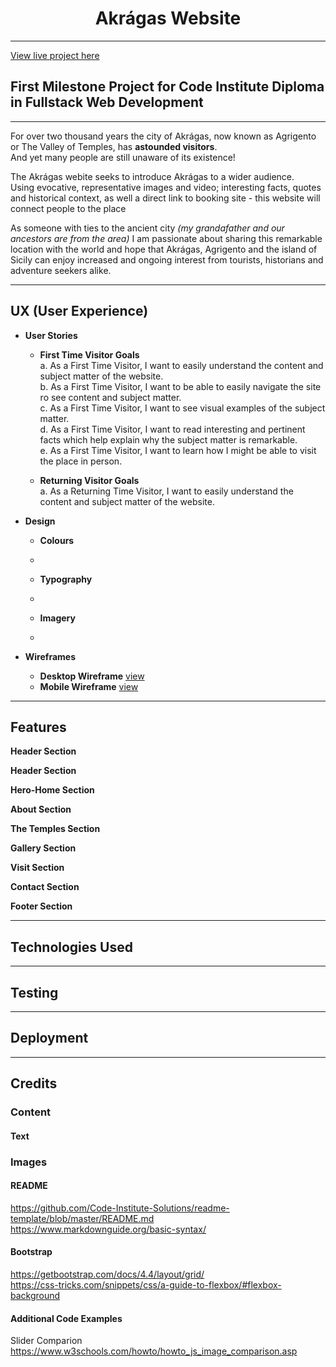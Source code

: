# <center>Akrágas Website</center>
<hr>

<a href="#" target="_blank">View live project here</a>

## First Milestone Project for Code Institute Diploma in Fullstack Web Development

***

For over two thousand years the city of Akrágas, now known as Agrigento or The Valley of Temples, has **astounded visitors**.<br>
And yet many people are still unaware of its existence!<br>

The Akrágas webite seeks to introduce Akrágas to a wider audience.<br>
Using evocative, representative images and video; interesting facts, quotes and historical context, as well a direct link to booking site - this website will connect people to the place <br>

As someone with ties to the ancient city *(my grandafather and our ancestors are from the area)* I am passionate about sharing this remarkable location with the world and hope that Akrágas, Agrigento and the island of Sicily can enjoy increased and ongoing interest from tourists, historians and adventure seekers alike.

***

## UX (User Experience)

* **User Stories**
    * **First Time Visitor Goals**  <br>
    a. As a First Time Visitor, I want to easily understand the content and subject matter of the website. <br>
    b. As a First Time Visitor, I want to be able to easily navigate the site ro see content and subject matter. <br>
    c. As a First Time Visitor, I want to see visual examples of the subject matter. <br>
    d. As a First Time Visitor, I want to read interesting and pertinent facts which help explain why the subject matter is remarkable. <br>
    e. As a First Time Visitor, I want to learn how I might be able to visit the place in person. <br>

    * **Returning Visitor Goals** <br>
    a. As a Returning Time Visitor, I want to easily understand the content and subject matter of the website. <br>


* **Design**
    * **Colours**  <br>
    * <br>

    * **Typography**  <br>
    * <br>

    * **Imagery**  <br>
    * <br>

* **Wireframes**
    * **Desktop Wireframe**  [view](https://github.com/charliekranz/Akragas/blob/master/wireframes/Akragas-Wireframe-diagram-v1.pdf)<br>
    * **Mobile Wireframe**  [view](https://github.com/charliekranz/Akragas/blob/master/wireframes/Akragas-Mobile-wireframe.pdf)<br>

***

## Features

**Header Section**

**Header Section**

**Hero-Home Section**

**About Section**

**The Temples Section**

**Gallery Section**

**Visit Section**

**Contact Section**

**Footer Section**

***

## Technologies Used

***

## Testing

***

## Deployment

***

## Credits

### Content

#### Text

### Images

#### README

<https://github.com/Code-Institute-Solutions/readme-template/blob/master/README.md>
<br>
<https://www.markdownguide.org/basic-syntax/>

#### Bootstrap

<https://getbootstrap.com/docs/4.4/layout/grid/>
<br>
<https://css-tricks.com/snippets/css/a-guide-to-flexbox/#flexbox-background>

#### Additional Code Examples

Slider Comparion <br>
<https://www.w3schools.com/howto/howto_js_image_comparison.asp>




